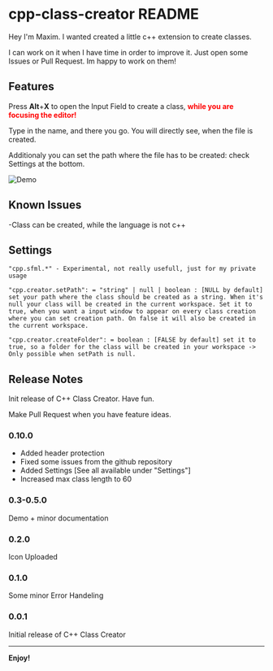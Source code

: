 # cpp-class-creator README

Hey I'm Maxim. I wanted created a little c++ extension to create classes.

I can work on it when I have time in order to improve it. Just open some Issues or Pull Request. Im happy to work on them!

## Features

Press **Alt**+**X** to open the Input Field to create a class, <span style="color:red">**while you are focusing the editor!**</span>

Type in the name, and there you go. You will directly see, when the file is created.

Additionaly you can set the path where the file has to be created: check Settings at the bottom.

![Demo](https://github.com/tzAcee/cpp-class-creator/blob/master/giphy.gif?raw=true)

## Known Issues

-Class can be created, while the language is not c++

## Settings

```"cpp.sfml.*" - Experimental, not really usefull, just for my private usage```

```"cpp.creator.setPath": = "string" | null | boolean : [NULL by default] set your path where the class should be created as a string. When it's null your class will be created in the current workspace. Set it to true, when you want a input window to appear on every class creation where you can set creation path. On false it will also be created in the current workspace.```

```"cpp.creator.createFolder": = boolean : [FALSE by default] set it to true, so a folder for the class will be created in your workspace -> Only possible when setPath is null.```

## Release Notes

Init release of C++ Class Creator.
Have fun.

Make Pull Request when you have feature ideas.

### 0.10.0

- Added header protection
- Fixed some issues from the github repository
- Added Settings [See all available under "Settings"]
- Increased max class length to 60

### 0.3-0.5.0

Demo + minor documentation

### 0.2.0

Icon Uploaded

### 0.1.0

Some minor Error Handeling


### 0.0.1

Initial release of C++ Class Creator

----------------------------------------------------------------------------------------------------------

**Enjoy!**
